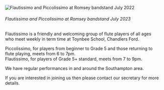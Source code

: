  <p align="center">
 
![Flautissimo and Piccolissimo at Romsey bandstand July 2022](https://lynneflute.github.io/Flautissimo/romsey2022.jpg "Flautissimo and Piccolissimo at Romsey bandstand July 2022")

<figcaption>
 
###### _Flautissimo and Piccolissimo at Romsey bandstand July 2023_

 </figcaption>
 </p>
 
Flautissimo is a friendly and welcoming group of flute players of all ages who meet weekly in term time at Toynbee School, Chandlers Ford.  

Piccolissimo, for players from beginner to Grade 5 and those returning to flute playing, meets from 6 to 7pm.  
Flautissimo, for players of Grade 5+ standard, meets from 7 to 9pm.

We have regular performances in and around the Southampton area.

If you are interested in joining us then please contact our secretary for more details.
